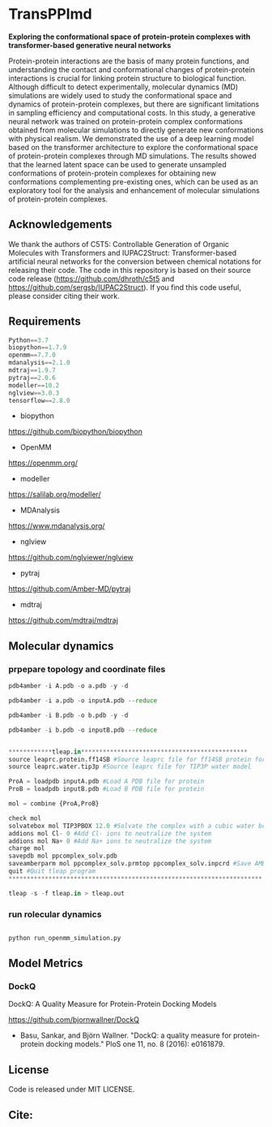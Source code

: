 # TransPPImd
**Exploring the conformational space of protein-protein complexes with transformer-based generative neural networks**  

Protein-protein interactions are the basis of many protein functions, and understanding the contact and conformational changes of protein-protein interactions is crucial for linking protein structure to biological function. Although difficult to detect experimentally, molecular dynamics (MD) simulations are widely used to study the conformational space and dynamics of protein-protein complexes, but there are significant limitations in sampling efficiency and computational costs. In this study, a generative neural network was trained on protein-protein complex conformations obtained from molecular simulations to directly generate new conformations with physical realism. We demonstrated the use of a deep learning model based on the transformer architecture to explore the conformational space of protein-protein complexes through MD simulations. The results showed that the learned latent space can be used to generate unsampled conformations of protein-protein complexes for obtaining new conformations complementing pre-existing ones, which can be used as an exploratory tool for the analysis and enhancement of molecular simulations of protein-protein complexes.


## Acknowledgements
We thank the authors of C5T5: Controllable Generation of Organic Molecules with Transformers and IUPAC2Struct: Transformer-based artificial neural networks for the conversion between chemical notations for releasing their code. The code in this repository is based on their source code release (https://github.com/dhroth/c5t5 and https://github.com/sergsb/IUPAC2Struct). If you find this code useful, please consider citing their work.


## Requirements
```python
Python==3.7
biopython==1.7.9
openmm==7.7.0
mdanalysis==2.1.0
mdtraj==1.9.7
pytraj==2.0.6
modeller==10.2
nglview==3.0.3
tensorflow==2.8.0
```


*  biopython

https://github.com/biopython/biopython

*  OpenMM

https://openmm.org/

*  modeller

https://salilab.org/modeller/

*  MDAnalysis

https://www.mdanalysis.org/

*  nglview

https://github.com/nglviewer/nglview

*  pytraj

https://github.com/Amber-MD/pytraj

*  mdtraj

https://github.com/mdtraj/mdtraj


## Molecular dynamics

### prpepare  topology and coordinate files
```python
pdb4amber -i A.pdb -o a.pdb -y -d

pdb4amber -i a.pdb -o inputA.pdb --reduce

pdb4amber -i B.pdb -o b.pdb -y -d

pdb4amber -i b.pdb -o inputB.pdb --reduce


************tleap.in**********************************************
source leaprc.protein.ff14SB #Source leaprc file for ff14SB protein force field
source leaprc.water.tip3p #Source leaprc file for TIP3P water model

ProA = loadpdb inputA.pdb #Load A PDB file for protein
ProB = loadpdb inputB.pdb #Load B PDB file for protein

mol = combine {ProA,ProB}

check mol
solvatebox mol TIP3PBOX 12.0 #Solvate the complex with a cubic water box
addions mol Cl- 0 #Add Cl- ions to neutralize the system
addions mol Na+ 0 #Add Na+ ions to neutralize the system
charge mol
savepdb mol ppcomplex_solv.pdb
saveamberparm mol ppcomplex_solv.prmtop ppcomplex_solv.inpcrd #Save AMBER topology and coordinate files
quit #Quit tleap program
**********************************************************************

tleap -s -f tleap.in > tleap.out

```

### run rolecular dynamics

```python

python run_openmm_simulation.py

```


## Model Metrics

### DockQ
DockQ: A Quality Measure for Protein-Protein Docking Models

https://github.com/bjornwallner/DockQ

*  Basu, Sankar, and Björn Wallner. "DockQ: a quality measure for protein-protein docking models." PloS one 11, no. 8 (2016): e0161879.

## License
Code is released under MIT LICENSE.


## Cite:




